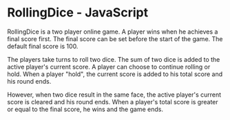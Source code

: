 # RollingDice - JavaScript

RollingDice is a two player online game. A player wins when he achieves a final score first. The final score can be set before the start of the game. The default final score is 100.

The players take turns to roll two dice. The sum of two dice is added to the active player's current score. A player can choose to continue rolling or hold. When a player "hold", the current score is added to his total score and his round ends. 

However, when two dice result in the same face, the active player's current score is cleared and his round ends. When a player's total score is greater or equal to the final score, he wins and the game ends.
